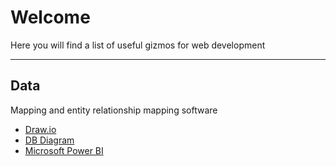 # Welcome
Here you will find a list of useful gizmos for web development

<hr>

## Data
Mapping and entity relationship mapping software

+ [Draw.io](https://www.drawio.com/)
+ [DB Diagram](https://dbdiagram.io/home)
+ [Microsoft Power BI](https://powerbi.microsoft.com/)
